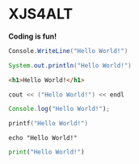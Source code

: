 # XJS4ALT
**Coding is fun!**
```C#
Console.WriteLine("Hello World!")
```
```Java
System.out.println("Hello World!")
```
```HTML 
<h1>Hello World!</h1>
```
```C++
cout << ("Hello World!") << endl
```
```JavaScript
Console.log("Hello World!");
```
```C
printf("Hello World!")
```
```Shell
echo "Hello World!"
```
```Python
print("Hello World!")
```

